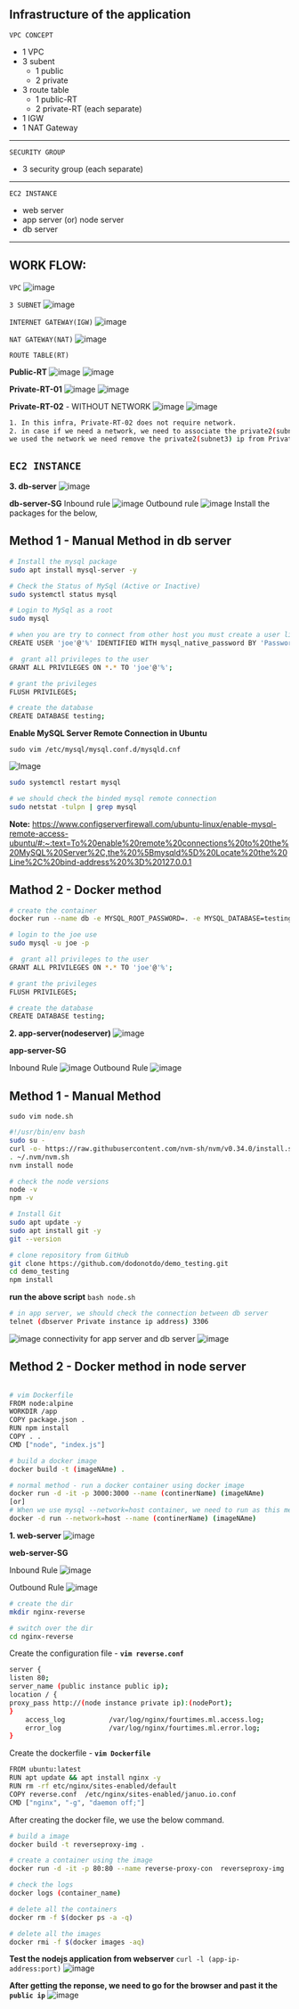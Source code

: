 Infrastructure of the application
-----
`VPC CONCEPT`
- 1 VPC
- 3 subent
    - 1 public
    - 2 private
- 3 route table
    - 1 public-RT
    - 2 private-RT (each separate)
- 1 IGW
- 1 NAT Gateway
--------
`SECURITY GROUP`
- 3 security group (each separate)
--------------
`EC2 INSTANCE`
- web server
- app server (or) node server
- db server
-------------
WORK FLOW:
----
`VPC`
![image](https://github.com/januo-org/proof-of-concepts/assets/91359308/a5b55117-bdb7-4a89-8d5c-6f9927a9db4a)

`3 SUBNET`
![image](https://github.com/januo-org/proof-of-concepts/assets/91359308/55112194-7997-49c5-877e-30019aabd4c2)

`INTERNET GATEWAY(IGW)`
![image](https://github.com/januo-org/proof-of-concepts/assets/91359308/4a75eae7-81a5-4dbf-8692-12e5c8032053)

`NAT GATEWAY(NAT)`
![image](https://github.com/januo-org/proof-of-concepts/assets/91359308/e9d25fab-db26-4359-ad3f-d3c5ec9468e9)

`ROUTE TABLE(RT)`

**Public-RT**
![image](https://github.com/januo-org/proof-of-concepts/assets/91359308/41ed22bc-a752-48d3-8a0d-31ab9b6430ca)
![image](https://github.com/januo-org/proof-of-concepts/assets/91359308/f84e6599-bb58-40d0-a666-8bf87f1d646b)

**Private-RT-01**
![image](https://github.com/januo-org/proof-of-concepts/assets/91359308/678ac1ce-7c5f-49b2-8117-889184408a88)
![image](https://github.com/januo-org/proof-of-concepts/assets/91359308/ad95f83f-4dab-4b6d-9a02-64e8274d3bfa)

**Private-RT-02** - WITHOUT NETWORK
![image](https://github.com/januo-org/proof-of-concepts/assets/91359308/67779d97-4173-40a9-b6a4-350a000caa68)
![image](https://github.com/januo-org/proof-of-concepts/assets/91359308/ad6a6582-b028-469d-98e7-8e8812778da1)
```bash
1. In this infra, Private-RT-02 does not require network.
2. in case if we need a network, we need to associate the private2(subnet3) ip in Private-RT-01 route table. after 
we used the network we need remove the private2(subnet3) ip from Private-RT-01 and associate thePrivate-RT-02 RT.
```
`EC2 INSTANCE`
---
**3. db-server**
![image](https://github.com/januo-org/proof-of-concepts/assets/91359308/5a612442-d642-44f0-89e9-ba0244cd1660)

**db-server-SG**
Inbound rule
![image](https://github.com/januo-org/proof-of-concepts/assets/91359308/4c98997c-2aa7-4e55-90fd-f11df51779f8)
Outbound rule
![image](https://github.com/januo-org/proof-of-concepts/assets/91359308/71ff554e-9ed1-471e-adbe-f168e001e180)
Install the packages for the below,

Method 1 - Manual Method in db server
------
```sh
# Install the mysql package
sudo apt install mysql-server -y

# Check the Status of MySql (Active or Inactive)
sudo systemctl status mysql

# Login to MySql as a root
sudo mysql

# when you are try to connect from other host you must create a user like this
CREATE USER 'joe'@'%' IDENTIFIED WITH mysql_native_password BY 'Password@123';

#  grant all privileges to the user
GRANT ALL PRIVILEGES ON *.* TO 'joe'@'%';

# grant the privileges
FLUSH PRIVILEGES;

# create the database
CREATE DATABASE testing;
```
**Enable MySQL Server Remote Connection in Ubuntu**

`sudo vim /etc/mysql/mysql.conf.d/mysqld.cnf`

![Image](https://github.com/januo-org/proof-of-concepts/assets/91359308/c6863fef-e614-4358-95f1-3ad60d4a4e51)

```sh
sudo systemctl restart mysql

# we should check the binded mysql remote connection
sudo netstat -tulpn | grep mysql
```

**Note:**
https://www.configserverfirewall.com/ubuntu-linux/enable-mysql-remote-access-ubuntu/#:~:text=To%20enable%20remote%20connections%20to%20the%20MySQL%20Server%2C,the%20%5Bmysqld%5D%20Locate%20the%20Line%2C%20bind-address%20%3D%20127.0.0.1

Mathod 2 - Docker method
-------
```bash
# create the container
docker run --name db -e MYSQL_ROOT_PASSWORD=. -e MYSQL_DATABASE=testing -e MYSQL_USER=joe -e MYSQL_PASSWORD=Password@123 --network=host -d  mysql:5.7

# login to the joe use
sudo mysql -u joe -p

#  grant all privileges to the user
GRANT ALL PRIVILEGES ON *.* TO 'joe'@'%';

# grant the privileges
FLUSH PRIVILEGES;

# create the database
CREATE DATABASE testing;
```

**2. app-server(nodeserver)**
![image](https://github.com/januo-org/proof-of-concepts/assets/91359308/10a0bd39-389f-44e1-adbd-e0d68351c37b)

**app-server-SG**

Inbound Rule
![image](https://github.com/januo-org/proof-of-concepts/assets/91359308/28678069-1d9d-4034-8a8c-f58fc99e2654)
Outbound Rule
![image](https://github.com/januo-org/proof-of-concepts/assets/91359308/cbc596b3-6480-4637-a92c-bf4c92834018)


Method 1 - Manual Method
---------

`sudo vim node.sh`
```sh
#!/usr/bin/env bash
sudo su -
curl -o- https://raw.githubusercontent.com/nvm-sh/nvm/v0.34.0/install.sh | bash
. ~/.nvm/nvm.sh
nvm install node

# check the node versions
node -v
npm -v

# Install Git 
sudo apt update -y
sudo apt install git -y
git --version

# clone repository from GitHub
git clone https://github.com/dodonotdo/demo_testing.git
cd demo_testing
npm install
```
**run the above script**
`bash node.sh`
```bash
# in app server, we should check the connection between db server
telnet (dbserver Private instance ip address) 3306
```
![image](https://github.com/januo-org/proof-of-concepts/assets/91359308/150aabe8-f124-428f-ad1f-51a227613e7f)
connectivity for app server and db server 
![image](https://github.com/januo-org/proof-of-concepts/assets/91359308/2bc6b275-e0d0-4b00-9675-c2f96552b6f5)

Method 2 - Docker method in node server
---------------
```bash

# vim Dockerfile
FROM node:alpine
WORKDIR /app
COPY package.json .
RUN npm install
COPY . .
CMD ["node", "index.js"]

# build a docker image
docker build -t (imageNAme) .

# normal method - run a docker container using docker image
docker run -d -it -p 3000:3000 --name (continerName) (imageNAme)
[or]
# When we use mysql --network=host container, we need to run as this method.
docker -d run --network=host --name (continerName) (imageNAme)
```

**1. web-server**
![image](https://github.com/januo-org/proof-of-concepts/assets/91359308/e2813c20-6ab5-4c49-b55b-f3aa030ae629)

**web-server-SG**

Inbound Rule
![image](https://github.com/januo-org/proof-of-concepts/assets/91359308/36a080c8-092e-4ee5-b772-170e558e9ce4)

Outbound Rule
![image](https://github.com/januo-org/proof-of-concepts/assets/91359308/4211c054-b416-451d-8757-d8479eeb1a96)

```sh
# create the dir
mkdir nginx-reverse

# switch over the dir
cd nginx-reverse
```

Create the configuration file -  **`vim reverse.conf`**

```sh
server {
listen 80;
server_name (public instance public ip);
location / {
proxy_pass http://(node instance private ip):(nodePort);
}
    access_log           /var/log/nginx/fourtimes.ml.access.log;
    error_log            /var/log/nginx/fourtimes.ml.error.log;
}

```
Create the dockerfile - **`vim Dockerfile`**
```sh
FROM ubuntu:latest
RUN apt update && apt install nginx -y
RUN rm -rf etc/nginx/sites-enabled/default
COPY reverse.conf  /etc/nginx/sites-enabled/januo.io.conf
CMD ["nginx", "-g", "daemon off;"]

```

After creating the docker file, we use the below command.
```sh
# build a image
docker build -t reverseproxy-img .

# create a container using the image
docker run -d -it -p 80:80 --name reverse-proxy-con  reverseproxy-img

# check the logs
docker logs (container_name)

# delete all the containers
docker rm -f $(docker ps -a -q)

# delete all the images
docker rmi -f $(docker images -aq)
```


**Test the nodejs application from webserver**
`curl -l (app-ip-address:port)`
![image](https://github.com/januo-org/proof-of-concepts/assets/91359308/6f85a6bb-efca-4a18-9245-063b3e3b6232)

**After getting the reponse, we need to go for the browser and past it the `public ip`**
![image](https://github.com/januo-org/proof-of-concepts/assets/91359308/a9f5ab21-68dc-4bda-b477-55597d24fd39)




